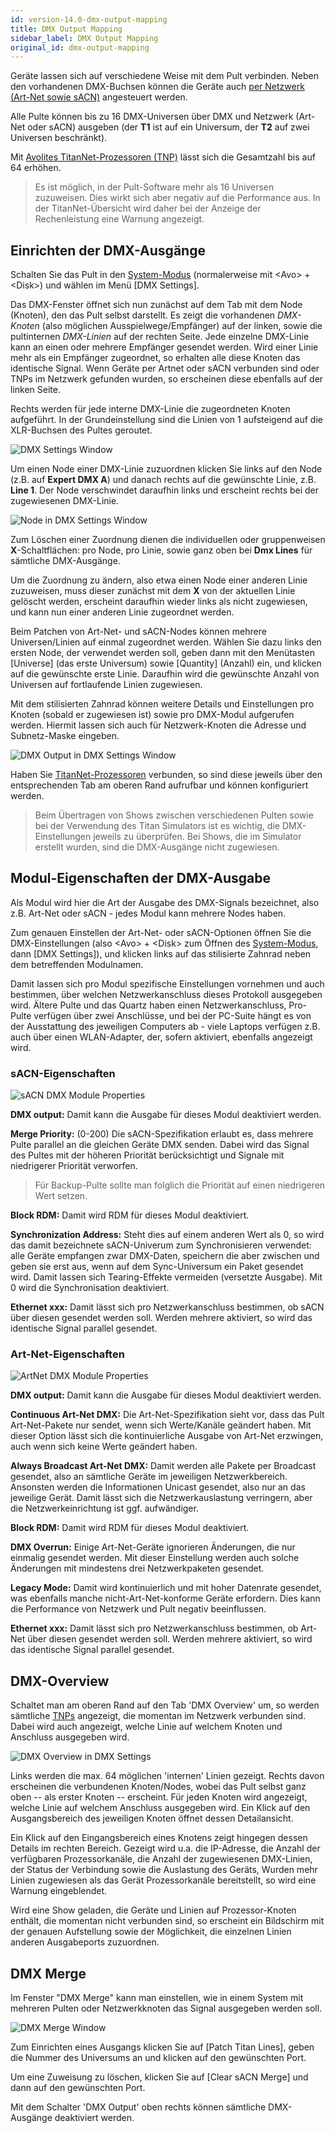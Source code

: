```yaml
---
id: version-14.0-dmx-output-mapping
title: DMX Output Mapping
sidebar_label: DMX Output Mapping
original_id: dmx-output-mapping
---
```


Geräte lassen sich auf verschiedene Weise mit dem Pult verbinden. Neben
den vorhandenen DMX-Buchsen können die Geräte auch [per Netzwerk (Art-Net
sowie sACN)](../networking/controlling-fixtures-over-a-network.md) 
angesteuert werden.

Alle Pulte können bis zu 16 DMX-Universen über DMX und Netzwerk (Art-Net
oder sACN) ausgeben (der **T1** ist auf ein Universum, der **T2** auf zwei
Universen beschränkt).

Mit [Avolites TitanNet-Prozessoren (TNP)](../titan-net.md) lässt sich die
Gesamtzahl bis auf 64 erhöhen.

> 	Es ist möglich, in der Pult-Software mehr als 16 Universen
    zuzuweisen. Dies wirkt sich aber negativ auf die Performance aus. In
    der TitanNet-Übersicht wird daher bei der Anzeige der Rechenleistung
    eine Warnung angezeigt.

Einrichten der DMX-Ausgänge
---------------------------

Schalten Sie das Pult in den [System-Modus](the-system-menu.md) (normalerweise mit
\<Avo\> + \<Disk\>) und wählen im Menü \[DMX Settings\].

Das DMX-Fenster öffnet sich nun zunächst auf dem Tab mit dem Node
(Knoten), den das Pult selbst darstellt. Es zeigt die vorhandenen
*DMX-Knoten* (also möglichen Ausspielwege/Empfänger) auf der linken, sowie
die pultinternen *DMX-Linien* auf der rechten Seite. Jede einzelne
DMX-Linie kann an einen oder mehrere Empfänger gesendet werden. Wird
einer Linie mehr als ein Empfänger zugeordnet, so erhalten alle diese
Knoten das identische Signal. Wenn Geräte per Artnet oder sACN verbunden
sind oder TNPs im Netzwerk gefunden wurden, so erscheinen diese
ebenfalls auf der linken Seite.

Rechts werden für jede interne DMX-Linie die zugeordneten Knoten
aufgeführt. In der Grundeinstellung sind die Linien von 1 aufsteigend
auf die XLR-Buchsen des Pultes geroutet.

![DMX Settings Window](/docs/images/DMX-Settings-Window.png)

Um einen Node einer DMX-Linie zuzuordnen klicken Sie links auf den Node 
(z.B. auf **Expert DMX A**) und danach rechts auf die gewünschte Linie, z.B. 
**Line 1**. Der Node verschwindet daraufhin links und erscheint rechts bei der 
zugewiesenen DMX-Linie.

![Node in DMX Settings Window](/docs/images/Node-in-DMX-Settings-Window.png)

Zum Löschen einer Zuordnung dienen die individuellen oder gruppenweisen
**X**-Schaltflächen: pro Node, pro Linie, sowie ganz oben bei **Dmx Lines** für
sämtliche DMX-Ausgänge.

Um die Zuordnung zu ändern, also etwa einen Node einer anderen Linie 
zuzuweisen, muss dieser zunächst mit dem **X** von der aktuellen Linie 
gelöscht werden, erscheint daraufhin wieder links als nicht zugewiesen, und
kann nun einer anderen Linie zugeordnet werden.

Beim Patchen von Art-Net- und sACN-Nodes können mehrere Universen/Linien
auf einmal zugeordnet werden. Wählen Sie dazu links den ersten Node, der 
verwendet werden soll, geben dann mit den Menütasten \[Universe\] (das 
erste Universum) sowie \[Quantity\] (Anzahl) ein, und klicken auf die 
gewünschte erste Linie. Daraufhin wird die gewünschte Anzahl von Universen
auf fortlaufende Linien zugewiesen.

Mit dem stilisierten Zahnrad können weitere Details und Einstellungen pro
Knoten (sobald er zugewiesen ist) sowie pro DMX-Modul aufgerufen werden. 
Hiermit lassen sich auch für Netzwerk-Knoten die Adresse und Subnetz-Maske
eingeben.

![DMX Output in DMX Settings Window](/docs/images/DMX-Output-in-DMX-Settings-Window.png)

Haben Sie [TitanNet-Prozessoren](../titan-net.md) verbunden, so sind diese 
jeweils über den entsprechenden Tab am oberen Rand aufrufbar und können 
konfiguriert werden.

>	Beim Übertragen von Shows zwischen verschiedenen Pulten sowie bei der 
	Verwendung des Titan Simulators ist es wichtig, die DMX-Einstellungen 
	jeweils zu überprüfen. Bei Shows, die im Simulator erstellt wurden, 
	sind die DMX-Ausgänge nicht zugewiesen.


Modul-Eigenschaften der DMX-Ausgabe
-----------------------------------

Als Modul wird hier die Art der Ausgabe des DMX-Signals bezeichnet, also
z.B. Art-Net oder sACN - jedes Modul kann mehrere Nodes haben.

Zum genauen Einstellen der Art-Net- oder sACN-Optionen öffnen Sie die
DMX-Einstellungen (also \<Avo\> + \<Disk\> zum Öffnen des [System-Modus](the-system-menu.md), dann \[DMX Settings\]), und klicken links auf das stilisierte Zahnrad 
neben dem betreffenden Modulnamen.

Damit lassen sich pro Modul spezifische Einstellungen vornehmen und auch
bestimmen, über welchen Netzwerkanschluss dieses Protokoll ausgegeben
wird. Ältere Pulte und das Quartz haben einen Netzwerkanschluss, Pro-Pulte
verfügen über zwei Anschlüsse, und bei der PC-Suite hängt es von der
Ausstattung des jeweiligen Computers ab - viele Laptops verfügen z.B.
auch über einen WLAN-Adapter, der, sofern aktiviert, ebenfalls angezeigt
wird.

### sACN-Eigenschaften

![sACN DMX Module Properties](/docs/images/sACN-DMX-Module-Properties.png)

**DMX output:** Damit kann die Ausgabe für dieses Modul deaktiviert
werden.

**Merge Priority:** (0-200) Die sACN-Spezifikation erlaubt es, dass
mehrere Pulte parallel an die gleichen Geräte DMX senden. Dabei wird das
Signal des Pultes mit der höheren Priorität berücksichtigt und Signale
mit niedrigerer Priorität verworfen. 

>	Für Backup-Pulte sollte man folglich die Priorität auf einen 
	niedrigeren Wert setzen. 

**Block RDM:** Damit wird RDM für dieses Modul deaktiviert.

**Synchronization Address:** Steht dies auf einem anderen Wert als 0, so
wird das damit bezeichnete sACN-Univerum zum Synchronisieren verwendet:
alle Geräte empfangen zwar DMX-Daten, speichern die aber zwischen und
geben sie erst aus, wenn auf dem Sync-Universum ein Paket gesendet wird.
Damit lassen sich Tearing-Effekte vermeiden (versetzte Ausgabe). Mit 0
wird die Synchronisation deaktiviert.

**Ethernet xxx:** Damit lässt sich pro Netzwerkanschluss bestimmen, ob
sACN über diesen gesendet werden soll. Werden mehrere aktiviert, so wird
das identische Signal parallel gesendet.

### Art-Net-Eigenschaften

![ArtNet DMX Module Properties](/docs/images/ArtNet-DMX-Module-Properties.png)

**DMX output:** Damit kann die Ausgabe für dieses Modul deaktiviert
werden.

**Continuous Art-Net DMX:** Die Art-Net-Spezifikation sieht vor, dass das
Pult Art-Net-Pakete nur sendet, wenn sich Werte/Kanäle geändert haben.
Mit dieser Option lässt sich die kontinuierliche Ausgabe von Art-Net
erzwingen, auch wenn sich keine Werte geändert haben.

**Always Broadcast Art-Net DMX:** Damit werden alle Pakete per Broadcast
gesendet, also an sämtliche Geräte im jeweiligen Netzwerkbereich.
Ansonsten werden die Informationen Unicast gesendet, also nur an das
jeweilige Gerät. Damit lässt sich die Netzwerkauslastung verringern,
aber die Netzwerkeinrichtung ist ggf. aufwändiger.

**Block RDM:** Damit wird RDM für dieses Modul deaktiviert.

**DMX Overrun:** Einige Art-Net-Geräte ignorieren Änderungen, die nur
einmalig gesendet werden. Mit dieser Einstellung werden auch solche
Änderungen mit mindestens drei Netzwerkpaketen gesendet.

**Legacy Mode:** Damit wird kontinuierlich und mit hoher Datenrate
gesendet, was ebenfalls manche nicht-Art-Net-konforme Geräte erfordern.
Dies kann die Performance von Netzwerk und Pult negativ beeinflussen.

**Ethernet xxx:** Damit lässt sich pro Netzwerkanschluss bestimmen, ob
Art-Net über diesen gesendet werden soll. Werden mehrere aktiviert, so
wird das identische Signal parallel gesendet.

DMX-Overview
------------

Schaltet man am oberen Rand auf den Tab 'DMX Overview' um, so werden
sämtliche [TNPs](../titan-net.md) angezeigt, die momentan im Netzwerk verbunden sind.
Dabei wird auch angezeigt, welche Linie auf welchem Knoten und Anschluss
ausgegeben wird.

![DMX Overview in DMX Settings](/docs/images/DMX-Overview-in-DMX-Settings.png)

Links werden die max. 64 möglichen 'internen' Linien gezeigt. Rechts
davon erscheinen die verbundenen Knoten/Nodes, wobei das Pult selbst
ganz oben -- als erster Knoten -- erscheint. Für jeden Knoten wird
angezeigt, welche Linie auf welchem Anschluss ausgegeben wird. Ein Klick
auf den Ausgangsbereich des jeweiligen Knoten öffnet dessen
Detailansicht.

Ein Klick auf den Eingangsbereich eines Knotens zeigt hingegen dessen
Details im rechten Bereich. Gezeigt wird u.a. die IP-Adresse, die Anzahl
der verfügbaren Prozessorkanäle, die Anzahl der zugewiesenen DMX-Linien,
der Status der Verbindung sowie die Auslastung des Geräts, Wurden mehr
Linien zugewiesen als das Gerät Prozessorkanäle bereitstellt, so wird
eine Warnung eingeblendet.

Wird eine Show geladen, die Geräte und Linien auf Prozessor-Knoten
enthält, die momentan nicht verbunden sind, so erscheint ein Bildschirm
mit der genauen Aufstellung sowie der Möglichkeit, die einzelnen Linien
anderen Ausgabeports zuzuordnen.

DMX Merge
---------

Im Fenster "DMX Merge" kann man einstellen, wie in einem System mit
mehreren Pulten oder Netzwerkknoten das Signal ausgegeben werden soll.

![DMX Merge Window](/docs/images/DMX-Merge-Window.png)

Zum Einrichten eines Ausgangs klicken Sie auf \[Patch Titan Lines\],
geben die Nummer des Universums an und klicken auf den gewünschten Port.

Um eine Zuweisung zu löschen, klicken Sie auf \[Clear sACN Merge\] und
dann auf den gewünschten Port.

Mit dem Schalter 'DMX Output' oben rechts können sämtliche DMX-Ausgänge
deaktiviert werden.